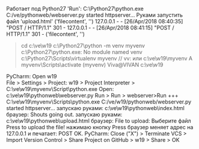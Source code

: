 ﻿Работает под Python27
'Run':
C:\Python27\python.exe C:/ve/pythonweb/webserver.py
started httpserver...
Руками запустить файл 'upload.html'
('filecontent', '')
127.0.0.1 - - [26/Apr/2018 08:40:35] "POST / HTTP/1.1" 301 -
127.0.0.1 - - [26/Apr/2018 08:41:15] "POST / HTTP/1.1" 301 -
('filecontent', '')

> cd c:\ve\w19
> c:\Python27\python -m venv myvenv
c:\Python27\python.exe: No module named venv
> c:\Python27\Scripts\virtualenv myvenv		// vv: или c:\ve\w19\myvenv
>A	 myvenv\Scripts\activate
(myvenv) Viva@VIVAN c:\ve\w19
>

PyCharm: Open w19	
File > Settings > Project: w19 > Project Interpreter > C:\ve\w19\myvenv\Script\python.exe
Open: c:\ve\w19\pythonweb\webserver.py
Run > Run > webserver>Run
+++
C:\ve\w19\myvenv\Scripts\python.exe C:/ve/w19/pythonweb/webserver.py
started httpserver...
запускаю руками:
c:\ve\w19\pythonweb\index.html
браузер:
Shouts going out.
запускаю руками:
c:\ve\w19\pythonweb\upload.html
браузер:
File to upload: Выберите файл
Press to upload the file!
нажимаю кнопку Press
браузер меняет адрес на 127.0.0.1 и печатает:
POST OK.
PyCharm:
Close ("X") > Terminate
VCS > Import Version Control > Share Project on GitHub	> w19	> Share > OK

